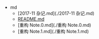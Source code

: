- md
  - [2017-11 杂记.md](./2017-11 杂记.md)
  - [README.md](./README.md)
  - [重构 Note.0.md](./重构 Note.0.md)
  - [重构 Note.1.md](./重构 Note.1.md)

